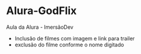# Alura-GodFlix
Aula da Alura - ImersãoDev
- Inclusão de filmes com imagem e link para trailer
- exclusão do filme conforme o nome digitado
